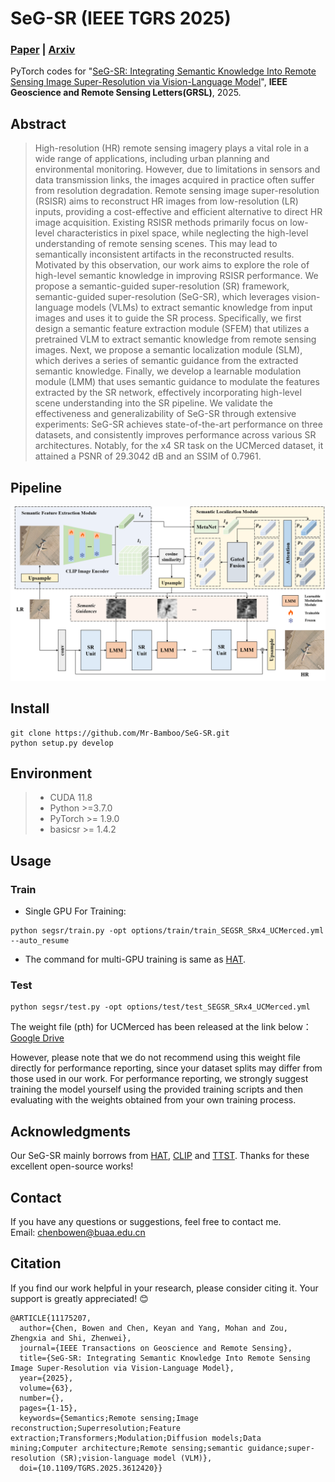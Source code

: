 # SeG-SR (IEEE TGRS 2025)
### [**Paper**](https://ieeexplore.ieee.org/document/11175207) | [**Arxiv**](https://arxiv.org/abs/2505.23010)

PyTorch codes for "[SeG-SR: Integrating Semantic Knowledge Into Remote Sensing Image Super-Resolution via Vision-Language Model](https://ieeexplore.ieee.org/document/11175207)", **IEEE Geoscience and Remote Sensing Letters(GRSL)**, 2025.

## Abstract
> High-resolution (HR) remote sensing imagery plays a vital role in a wide range of applications, including urban planning and environmental monitoring. However, due to limitations in sensors and data transmission links, the images acquired in practice often suffer from resolution degradation. Remote sensing image super-resolution (RSISR) aims to reconstruct HR images from low-resolution (LR) inputs, providing a cost-effective and efficient alternative to direct HR image acquisition. Existing RSISR methods primarily focus on low-level characteristics in pixel space, while neglecting the high-level understanding of remote sensing scenes. This may lead to semantically inconsistent artifacts in the reconstructed results. Motivated by this observation, our work aims to explore the role of high-level semantic knowledge in improving RSISR performance. We propose a semantic-guided super-resolution (SR) framework, semantic-guided super-resolution (SeG-SR), which leverages vision-language models (VLMs) to extract semantic knowledge from input images and uses it to guide the SR process. Specifically, we first design a semantic feature extraction module (SFEM) that utilizes a pretrained VLM to extract semantic knowledge from remote sensing images. Next, we propose a semantic localization module (SLM), which derives a series of semantic guidance from the extracted semantic knowledge. Finally, we develop a learnable modulation module (LMM) that uses semantic guidance to modulate the features extracted by the SR network, effectively incorporating high-level scene understanding into the SR pipeline. We validate the effectiveness and generalizability of SeG-SR through extensive experiments: SeG-SR achieves state-of-the-art performance on three datasets, and consistently improves performance across various SR architectures. Notably, for the x4 SR task on the UCMerced dataset, it attained a PSNR of 29.3042 dB and an SSIM of 0.7961.
## Pipeline  
 ![image](/figs/SeG-SR.png)
 
## Install
```
git clone https://github.com/Mr-Bamboo/SeG-SR.git
python setup.py develop
```

## Environment
 > * CUDA 11.8
 > * Python >=3.7.0
 > * PyTorch >= 1.9.0
 > * basicsr >= 1.4.2


## Usage

### Train
- Single GPU For Training:
```
python segsr/train.py -opt options/train/train_SEGSR_SRx4_UCMerced.yml --auto_resume
```
- The command for multi-GPU training is same as [HAT](https://github.com/XPixelGroup/HAT).

### Test
```
python segsr/test.py -opt options/test/test_SEGSR_SRx4_UCMerced.yml
```
The weight file (pth) for UCMerced has been released at the link below： [Google Drive]() 

However, please note that we do not recommend using this weight file directly for performance reporting, since your dataset splits may differ from those used in our work. For performance reporting, we strongly suggest training the model yourself using the provided training scripts and then evaluating with the weights obtained from your own training process.

## Acknowledgments
Our SeG-SR mainly borrows from [HAT](https://github.com/XPixelGroup/HAT), [CLIP](https://github.com/openai/CLIP/tree/main/clip) and [TTST](https://github.com/XY-boy/TTST). Thanks for these excellent open-source works!

## Contact
If you have any questions or suggestions, feel free to contact me.  
Email: chenbowen@buaa.edu.cn

## Citation
If you find our work helpful in your research, please consider citing it. Your support is greatly appreciated! 😊

```
@ARTICLE{11175207,
  author={Chen, Bowen and Chen, Keyan and Yang, Mohan and Zou, Zhengxia and Shi, Zhenwei},
  journal={IEEE Transactions on Geoscience and Remote Sensing}, 
  title={SeG-SR: Integrating Semantic Knowledge Into Remote Sensing Image Super-Resolution via Vision-Language Model}, 
  year={2025},
  volume={63},
  number={},
  pages={1-15},
  keywords={Semantics;Remote sensing;Image reconstruction;Superresolution;Feature extraction;Transformers;Modulation;Diffusion models;Data mining;Computer architecture;Remote sensing;semantic guidance;super-resolution (SR);vision-language model (VLM)},
  doi={10.1109/TGRS.2025.3612420}}
```
